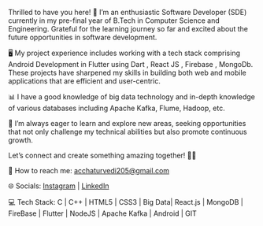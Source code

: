 Thrilled to have you here!
🌟 I’m an enthusiastic Software Developer (SDE) currently in my pre-final year of B.Tech in Computer Science and Engineering. Grateful for the learning journey so far and excited about the future opportunities in software development.

🖥️ My project experience includes working with a tech stack comprising Android Development in Flutter using Dart , React JS , Firebase , MongoDb. These projects have sharpened my skills in building both web and mobile applications that are efficient and user-centric.

📊 I have a good knowledge of big data technology and in-depth knowledge of various databases including Apache Kafka, Flume, Hadoop, etc.

📘 I’m always eager to learn and explore new areas, seeking opportunities that not only challenge my technical abilities but also promote continuous growth.

Let’s connect and create something amazing together! 🚀✨

📧 How to reach me: acchaturvedi205@gmail.com

🌐 Socials:
[Instagram](https://www.instagram.com/_anshulchaturvedi_/) | [LinkedIn](https://www.linkedin.com/in/anshulchaturvedi5/)

💻 Tech Stack:
C | C++ | HTML5 | CSS3 | Big Data| React.js | MongoDB | FireBase | Flutter | NodeJS | Apache Kafka | Android | GIT
